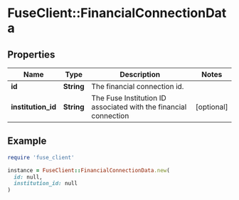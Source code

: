 # FuseClient::FinancialConnectionData

## Properties

| Name | Type | Description | Notes |
| ---- | ---- | ----------- | ----- |
| **id** | **String** | The financial connection id. |  |
| **institution_id** | **String** | The Fuse Institution ID associated with the financial connection | [optional] |

## Example

```ruby
require 'fuse_client'

instance = FuseClient::FinancialConnectionData.new(
  id: null,
  institution_id: null
)
```

